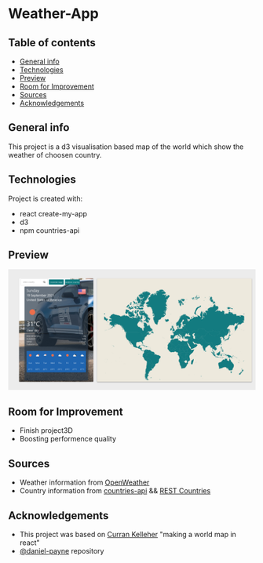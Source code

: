 # Weather-App
## Table of contents
* [General info](#general-info)
* [Technologies](#technologies)
* [Preview](#preview)
* [Room for Improvement](#room-for-improvement)
* [Sources](#sources)
* [Acknowledgements](#acknowledgements)

## General info
This project is a d3 visualisation based map of the world which show the weather of choosen country.
	
## Technologies
Project is created with:
* react create-my-app
* d3
* npm countries-api

## Preview
![sample](./screenshot.png)

## Room for Improvement
- Finish project3D 
- Boosting performence quality

## Sources
* Weather information from [OpenWeather](https://openweathermap.org/)
* Country information from [countries-api](https://www.npmjs.com/package/countries-api) && [REST Countries](https://restcountries.eu/)

## Acknowledgements
* This project was based on [Curran Kelleher](https://www.youtube.com/watch?v=mzZ1fCXq-uo&list=PL9yYRbwpkykuK6LSMLH3bAaPpXaDUXcLV&index=32) "making a world map in react"
* [@daniel-payne](https://github.com/daniel-payne/demotracker-client/tree/67ec30b84a9f60b77c7ea4fe9c3fdd829f387b82) repository
